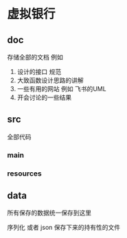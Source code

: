# 虚拟银行

## doc

存储全部的文档 例如

1. 设计的接口 规范
2. 大致函数设计思路的讲解
3. 一些有用的网站 例如 飞书的UML
4. 开会讨论的一些结果

## src

全部代码

### main

### resources

## data
所有保存的数据统一保存到这里

序列化 或者 json 保存下来的持有性的文件

